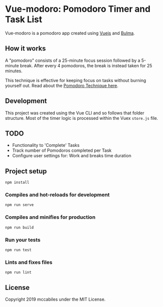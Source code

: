 # Vue-modoro: Pomodoro Timer and Task List

Vue-modoro is a pomodoro app created using [Vuejs](https://vuejs.org) and [Bulma](https://bulma.io).

## How it works
A "pomodoro" consists of a 25-minute focus session followed by a 5-minute break.
After every 4 pomodoros, the break is instead taken for 25 minutes.

This technique is effective for keeping focus on tasks without burning yourself out.
Read about the [Pomodoro Technique here](https://francescocirillo.com/pages/pomodoro-technique).

## Development
This project was created using the Vue CLI and so follows that folder structure.
Most of the timer logic is processed within the Vuex `store.js` file.

## TODO
- Functionality to 'Complete' Tasks
- Track number of Pomodoros completed per Task
- Configure user settings for: Work and breaks time duration

## Project setup
```
npm install
```

### Compiles and hot-reloads for development
```
npm run serve
```

### Compiles and minifies for production
```
npm run build
```

### Run your tests
```
npm run test
```

### Lints and fixes files
```
npm run lint
```
## License
Copyright 2019 mccabiles under the MIT License.
